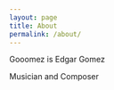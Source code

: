 ```yaml
---
layout: page
title: About
permalink: /about/
---
```


Gooomez is Edgar Gomez

Musician and Composer 